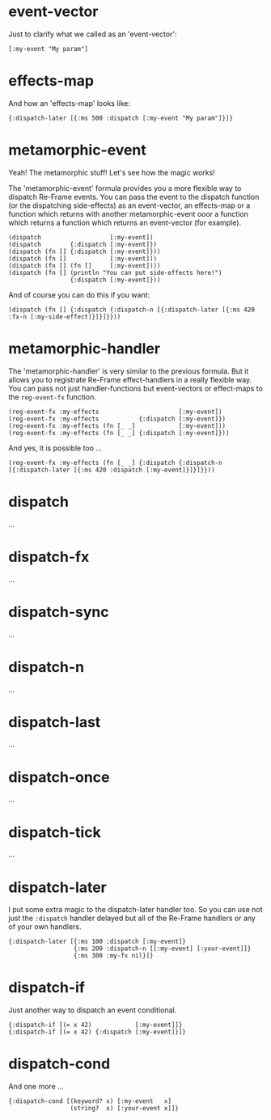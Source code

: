 
# event-vector

Just to clarify what we called as an 'event-vector':

```
[:my-event "My param"]
```

# effects-map

And how an 'effects-map' looks like:

```
{:dispatch-later [{:ms 500 :dispatch [:my-event "My param"]}]}
```

# metamorphic-event

Yeah! The metamorphic stuff! Let's see how the magic works!

The 'metamorphic-event' formula provides you a more flexible way to dispatch
Re-Frame events.
You can pass the event to the dispatch function (or the dispatching side-effects)
as an event-vector, an effects-map or a function which returns with another
metamorphic-event ooor a function which returns a function which returns
an event-vector (for example).

```
(dispatch                   [:my-event])
(dispatch        {:dispatch [:my-event]})
(dispatch (fn [] {:dispatch [:my-event]}))
(dispatch (fn []            [:my-event]))
(dispatch (fn [] (fn []     [:my-event])))
(dispatch (fn [] (println "You can put side-effects here!")
                 {:dispatch [:my-event]}))

```

And of course you can do this if you want:

```
(dispatch (fn [] {:dispatch {:dispatch-n [{:dispatch-later [{:ms 420 :fx-n [:my-side-effect]}]}]}}))
```

# metamorphic-handler

The 'metamorphic-handler' is very similar to the previous formula.
But it allows you to registrate Re-Frame effect-handlers in a really flexible way.
You can pass not just handler-functions but event-vectors or effect-maps to the
`reg-event-fx` function.

```
(reg-event-fx :my-effects                      [:my-event])
(reg-event-fx :my-effects           {:dispatch [:my-event]})
(reg-event-fx :my-effects (fn [_ _]            [:my-event]))
(reg-event-fx :my-effects (fn [_ _] {:dispatch [:my-event]}))
```

And yes, it is possible too ...

```
(reg-event-fx :my-effects (fn [_ _] {:dispatch {:dispatch-n [{:dispatch-later [{:ms 420 :dispatch [:my-event]}]}]}}))
```

# dispatch

...

# dispatch-fx

...

# dispatch-sync

...

# dispatch-n

...

# dispatch-last

...

# dispatch-once

...

# dispatch-tick

...

# dispatch-later

I put some extra magic to the dispatch-later handler too. So you can use not just
the `:dispatch` handler delayed but all of the Re-Frame handlers or any of
your own handlers.

```
{:dispatch-later [{:ms 100 :dispatch [:my-event]}
                  {:ms 200 :dispatch-n [[:my-event] [:your-event]]}
                  {:ms 300 :my-fx nil}]}
```

# dispatch-if

Just another way to dispatch an event conditional.

```
{:dispatch-if [(= x 42)            [:my-event]]}
{:dispatch-if [(= x 42) {:dispatch [:my-event]}]}
```

# dispatch-cond

And one more ...

```
{:dispatch-cond [(keyword? x) [:my-event   x]
                 (string?  x) [:your-event x]]}
```
